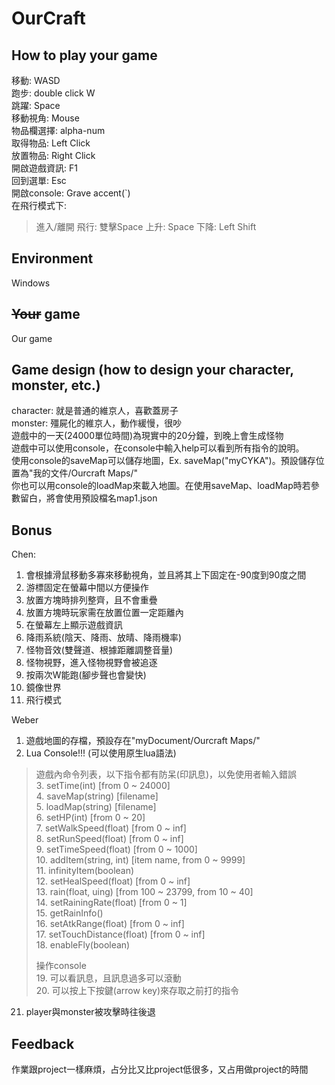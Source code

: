 # OurCraft

## How to play your game
移動: WASD<br/>
跑步: double click W<br/>
跳躍: Space<br/>
移動視角: Mouse<br/>
物品欄選擇: alpha-num<br/>
取得物品: Left Click<br/>
放置物品: Right Click<br/>
開啟遊戲資訊: F1<br/>
回到選單: Esc<br/>
開啟console: Grave accent(\`)<br/>
在飛行模式下:
> 進入/離開 飛行: 雙擊Space
> 上升: Space
> 下降: Left Shift

## Environment
Windows

## ~~Your~~ game
Our game

## Game design (how to design your character, monster, etc.)
character: 就是普通的維京人，喜歡蓋房子<br/>
monster: 殭屍化的維京人，動作緩慢，很吵<br/>
遊戲中的一天(24000單位時間)為現實中的20分鐘，到晚上會生成怪物<br/>
遊戲中可以使用console，在console中輸入help可以看到所有指令的說明。<br/>
使用console的saveMap可以儲存地圖，Ex. saveMap("myCYKA")。預設儲存位置為"我的文件/Ourcraft Maps/"<br/>
你也可以用console的loadMap來載入地圖。在使用saveMap、loadMap時若參數留白，將會使用預設檔名map1.json<br/>

## Bonus
Chen:
1. 會根據滑鼠移動多寡來移動視角，並且將其上下固定在-90度到90度之間
2. 游標固定在螢幕中間以方便操作
3. 放置方塊時排列整齊，且不會重疊
4. 放置方塊時玩家需在放置位置一定距離內
5. 在螢幕左上顯示遊戲資訊
6. 降雨系統(陰天、降雨、放晴、降雨機率)
7. 怪物音效(雙聲道、根據距離調整音量)
8. 怪物視野，進入怪物視野會被追逐
9. 按兩次W能跑(腳步聲也會變快)
10. 鏡像世界
11. 飛行模式

Weber
1. 遊戲地圖的存檔，預設存在"myDocument/Ourcraft Maps/"
3. Lua Console!!! (可以使用原生lua語法)
> 遊戲內命令列表，以下指令都有防呆(印訊息)，以免使用者輸入錯誤<br/>
> 3. setTime(int) [from 0 ~ 24000]<br/>
> 4. saveMap(string) [filename]<br/>
> 5. loadMap(string) [filename]<br/>
> 6. setHP(int) [from 0 ~ 20]<br/>
> 7. setWalkSpeed(float) [from 0 ~ inf]<br/>
> 8. setRunSpeed(float) [from 0 ~ inf]<br/>
> 9. setTimeSpeed(float) [from 0 ~ 1000]<br/>
> 10. addItem(string, int) [item name, from 0 ~ 9999]<br/>
> 11. infinityItem(boolean)<br/>
> 12. setHealSpeed(float) [from 0 ~ inf]<br/>
> 13. rain(float, uing) [from 100 ~ 23799, from 10 ~ 40]<br/>
> 14. setRainingRate(float) [from 0 ~ 1]<br/>
> 15. getRainInfo()<br/>
> 16. setAtkRange(float) [from 0 ~ inf]<br/>
> 17. setTouchDistance(float) [from 0 ~ inf]<br/>
> 18. enableFly(boolean)<br/>
> 
> 操作console<br/>
> 19. 可以看訊息，且訊息過多可以滾動<br/>
> 20. 可以按上下按鍵(arrow key)來存取之前打的指令<br/>
21. player與monster被攻擊時往後退

## Feedback
作業跟project一樣麻煩，占分比又比project低很多，又占用做project的時間
